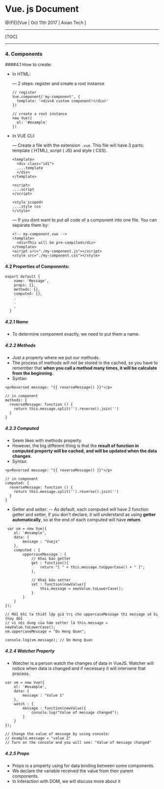 
# Vue. js Document

@(FE)[Vue | Oct 11th 2017 | Asian Tech ]

----------

[TOC]

-------------
### 4. Components

####4.1 How to create:

- In HTML:

  — 2 steps: register and create a root instance

  ```
  // register
  Vue.component('my-component', {
    template: '<div>A custom component!</div>'
  })

  // create a root instance
  new Vue({
    el: '#example'
  })
  ```

- In VUE CLI:

  — Create a file with the extension `.vue`. This file will have 3 parts: template ( HTML), script ( JS) and style ( CSS). 

  ```
  <template>
    <div class="id1"> 
    ....template
    </div>
  </template>

  <script>
  ....script
  </script>

  <style scoped>
  ....style css
  </style>

  ```

  — If you dont want to put all code of a component into one file. You can separate them by:

  ```
  <!-- my-component.vue -->
  <template>
    <div>This will be pre-compiled</div>
  </template>
  <script src="./my-component.js"></script>
  <style src="./my-component.css"></style>
  ```

#### 4.2 Properties of Components:

```
export default {
    name: 'Message',
    props: {},
    methods: {},
    computed: {},
    .
    .
    .
  }
```



##### 4.2.1 Name

- To determine component exactly, we need to put them a name.

##### 4.2.2 Methods

- Just a property where we put our methods.
- The process of methods will not be stored in the cached, so you have to remember that **when you call a method many times, it will be calculate from the beginning.**
- Syntax:

```
<p>Reversed message: "{{ reverseMessage() }}"</p>

// in component
methods: {
  reverseMessage: function () {
    return this.message.split('').reverse().join('')
  }
}
```

##### 4.2.3 Computed

- Seem likes with methods property.
- However, the big different thing is that the **result of function in computed property will be cached, and will be updated when the data changes.**
- Syntax:

```
<p>Reversed message: "{{ reverseMessage() }}"</p>

// in component
computed: {
  reverseMessage: function () {
    return this.message.split('').reverse().join('')
  }
}
```

- Getter and setter:
  -- As default, each computed will have 2 function getter and setter, if you don't declare, it will understand as using **getter automatically**,  so at the end of each computed will have **return**.

```
 var vm = new Vue({
    el: '#example',
    data: {
        message : "Vuejs"
    },
    computed : {
        uppercaseMessage : {
            // Khai báo getter
            get : function(){
                return "[ " + this.message.toUpperCase() + " ]";
            },
 
            // Khai báo setter
            set : function(newValue){
                this.message = newValue.toLowerCase();
            }
        }
    }
});
 
// Mỗi khi ta thiết lập giá trị cho uppercaseMessage thì message sẽ bị thay đổi
// vì nội dung của hàm setter là this.message = newValue.toLowerCase();
vm.uppercaseMessage = "Do Hong Quan";

console.log(vm.message); // Do Hong Quan
```

##### 4.2.4 Watcher Property

- Watcher is a person watch the changes of data in VueJS. Watcher will notice when data is changed and if necessary it will intervene that process.

```
var vm = new Vue({
    el: '#example',
    data: {
        message : "Value 1"
    },
    watch : {
        message : function(newValue){
            console.log("Value of message changed");
        }
    }
});
 
// Change the value of message by using console: 
// example.message = "value 2" 
// Turn on the console and you will see: "Value of message changed"
```

##### 4.2.5 Props

- Props is a property using for data binding between some components.
- We declare the variable received the value from their parent components.
- In Interaction with DOM, we will discuss more about it 